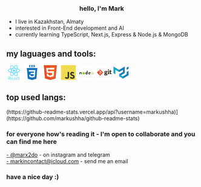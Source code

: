 <h3 align="center">hello, I'm Mark</h3>

- I live in Kazakhstan, Almaty
- interested in Front-End development and AI
- currently learning TypeScript, Next.js, Express & Node.js & MongoDB

<h2>my laguages and tools:</h2>
<div>
  <img src="https://github.com/devicons/devicon/blob/master/icons/react/react-original-wordmark.svg" title="React" alt="React" width="40" height="40"/>&nbsp;
  <img src="https://github.com/devicons/devicon/blob/master/icons/css3/css3-plain-wordmark.svg"  title="CSS3" alt="CSS" width="40" height="40"/>&nbsp;
  <img src="https://github.com/devicons/devicon/blob/master/icons/html5/html5-original.svg" title="HTML5" alt="HTML" width="40" height="40"/>&nbsp;
  <img src="https://github.com/devicons/devicon/blob/master/icons/javascript/javascript-original.svg" title="JavaScript" alt="JavaScript" width="40" height="40"/>&nbsp;
  <img src="https://github.com/devicons/devicon/blob/master/icons/nodejs/nodejs-original-wordmark.svg" title="NodeJS" alt="NodeJS" width="40" height="40"/>&nbsp;
  <img src="https://github.com/devicons/devicon/blob/master/icons/git/git-original-wordmark.svg" title="Git" **alt="Git" width="40" height="40"/>
    <img src="https://github.com/devicons/devicon/blob/master/icons/materialui/materialui-original.svg" title="Material UI" alt="Material UI" width="40" height="40"/>&nbsp;
</div>

<h2>top used langs:</h2>
<div>
(https://github-readme-stats.vercel.app/api?username=markushha)](https://github.com/markushha/github-readme-stats)
</div>

<h3>for everyone how's reading it - I'm open to collaborate and you can find me here</h3>
<a href="https://www.instagram.com/marx2do/" target="_blank">- @marx2do</a> - on instagram and telegram <br>
<a href="mailto: markincontact@icloud.com">- markincontact@icloud.com</a> - send me an email
<br>
<h3 font="bold">have a nice day :)</h3> 
